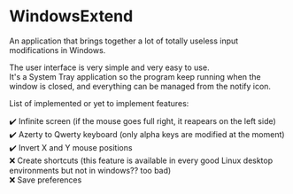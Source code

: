 # WindowsExtend
An application that brings together a lot of totally useless input modifications in Windows.

The user interface is very simple and very easy to use.  
It's a System Tray application so the program keep running when the window is closed, and everything can be managed from the notify icon.


List of implemented or yet to implement features:

:heavy_check_mark: Infinite screen (if the mouse goes full right, it reapears on the left side)  
:heavy_check_mark: Azerty to Qwerty keyboard (only alpha keys are modified at the moment)  
:heavy_check_mark: Invert X and Y mouse positions  
:x: Create shortcuts (this feature is available in every good Linux desktop environments but not in windows?? too bad)  
:x: Save preferences